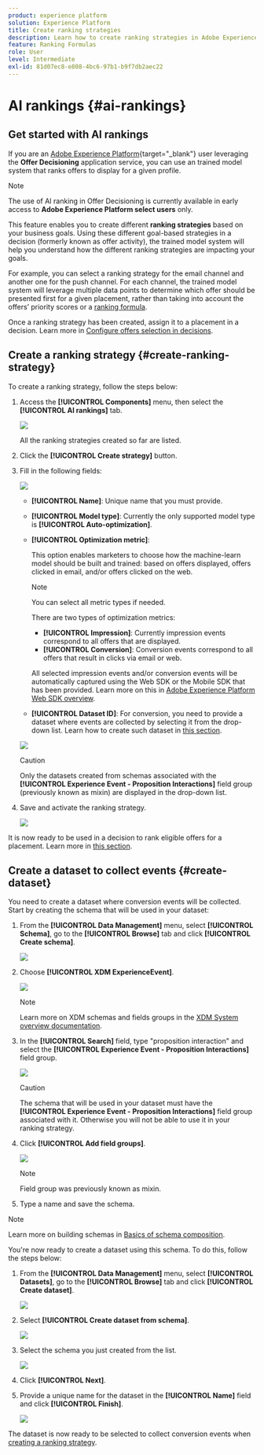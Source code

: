 ```yaml
---
product: experience platform
solution: Experience Platform
title: Create ranking strategies
description: Learn how to create ranking strategies in Adobe Experience Platform.
feature: Ranking Formulas
role: User
level: Intermediate
exl-id: 81d07ec8-e808-4bc6-97b1-b9f7db2aec22
---
```

# AI rankings {#ai-rankings}

## Get started with AI rankings

If you are an [Adobe Experience Platform](https://experienceleague.adobe.com/docs/experience-platform/landing/home.html){target="_blank"} user leveraging the **Offer Decisioning** application service, you can use an trained model system that ranks offers to display for a given profile.

>[!NOTE]
>
>The use of AI ranking in Offer Decisioning is currently available in early access to **Adobe Experience Platform select users** only.

This feature enables you to create different **ranking strategies** based on your business goals. Using these different goal-based strategies in a decision (formerly known as offer activity), the trained model system will help you understand how the different ranking strategies are impacting your goals.

For example, you can select a ranking strategy for the email channel and another one for the push channel. For each channel, the trained model system will leverage multiple data points to determine which offer should be presented first for a given placement, rather than taking into account the offers’ priority scores or a [ranking formula](create-ranking-formulas.md).

<!--This feature is not enabled by default. To be able to use it, reach out to your Adobe contact.-->

Once a ranking strategy has been created, assign it to a placement in a decision. Learn more in [Configure offers selection in decisions](../offer-activities/configure-offer-selection.md).

## Create a ranking strategy {#create-ranking-strategy}

To create a ranking strategy, follow the steps below:

1. Access the **[!UICONTROL Components]** menu, then select the **[!UICONTROL AI rankings]** tab.

    ![](../../assets/ai-ranking-list.png)

    All the ranking strategies created so far are listed.

1. Click the **[!UICONTROL Create strategy]** button.

1. Fill in the following fields:

    ![](../../assets/ai-ranking-fields.png)

    * **[!UICONTROL Name]**: Unique name that you must provide.

    * **[!UICONTROL Model type]**: Currently the only supported model type is **[!UICONTROL Auto-optimization]**.<!--More will be supported in the future so the drop-down list will be enabled.-->

    * **[!UICONTROL Optimization metric]**:
    
        This option enables marketers to choose how the machine-learn model should be built and trained: based on offers displayed, offers clicked in email, and/or offers clicked on the web.

        >[!NOTE]
        >
        >You can select all metric types if needed.

        There are two types of optimization metrics:
        * **[!UICONTROL Impression]**: Currently impression events correspond to all offers that are displayed.
        * **[!UICONTROL Conversion]**: Conversion events correspond to all offers that result in clicks via email or web.

        All selected impression events and/or conversion events will be automatically captured using the Web SDK or the Mobile SDK that has been provided. Learn more on this in [Adobe Experience Platform Web SDK overview](https://experienceleague.adobe.com/docs/experience-platform/edge/home.html?lang=en).

    * **[!UICONTROL Dataset ID]**: For conversion, you need to provide a dataset where events are collected by selecting it from the drop-down list. Learn how to create such dataset in [this section](#create-dataset). <!--This dataset needs to be associated with a schema that must have the **[!UICONTROL Proposition Interactions]** field group (previously known as mixin) associated with it.-->

    ![](../../assets/ai-ranking-dataset-id.png)
    
    >[!CAUTION]
    >
    >Only the datasets created from schemas associated with the **[!UICONTROL Experience Event - Proposition Interactions]** field group (previously known as mixin) are displayed in the drop-down list.

1. Save and activate the ranking strategy.

    ![](../../assets/ai-ranking-save-activate.png)

It is now ready to be used in a decision to rank eligible offers for a placement. Learn more in [this section](../offer-activities/configure-offer-selection.md#use-ranking-strategy).<!--TBC?-->

## Create a dataset to collect events {#create-dataset}

You need to create a dataset where conversion events will be collected. Start by creating the schema that will be used in your dataset:

1. From the **[!UICONTROL Data Management]** menu, select **[!UICONTROL Schema]**, go to the **[!UICONTROL Browse]** tab and click **[!UICONTROL Create schema]**.

    ![](../../assets/ai-ranking-create-schema.png)

1. Choose **[!UICONTROL XDM ExperienceEvent]**.

    ![](../../assets/ai-ranking-xdm-event.png)

    >[!NOTE]
    >
    >    Learn more on XDM schemas and fields groups in the [XDM System overview documentation](https://experienceleague.adobe.com/docs/experience-platform/xdm/home.html?lang=en).


1. In the **[!UICONTROL Search]** field, type "proposition interaction" and select the **[!UICONTROL Experience Event - Proposition Interactions]** field group.

    ![](../../assets/ai-ranking-proposition-interactions.png)

    >[!CAUTION]
    >
    >    The schema that will be used in your dataset must have the **[!UICONTROL Experience Event - Proposition Interactions]** field group associated with it. Otherwise you will not be able to use it in your ranking strategy.

1. Click **[!UICONTROL Add field groups]**.

    ![](../../assets/ai-ranking-add-field-group.png)

    >[!NOTE]
    >Field group was previously known as mixin.
    >    


1. Type a name and save the schema.<!--How do you edit the fields in this new schema? Examples?-->

>[!NOTE]
>
>    Learn more on building schemas in [Basics of schema composition](https://experienceleague.adobe.com/docs/experience-platform/xdm/schema/composition.html?lang=en#understanding-schemas).

You're now ready to create a dataset using this schema. To do this, follow the steps below:

1. From the **[!UICONTROL Data Management]** menu, select **[!UICONTROL Datasets]**, go to the **[!UICONTROL Browse]** tab and click **[!UICONTROL Create dataset]**.

    ![](../../assets/ai-ranking-create-dataset.png)

1. Select **[!UICONTROL Create dataset from schema]**.

    ![](../../assets/ai-ranking-create-dataset-from-schema.png)
    
1. Select the schema you just created from the list.

    ![](../../assets/ai-ranking-dataset-select-schema.png)

1. Click **[!UICONTROL Next]**.

1. Provide a unique name for the dataset in the **[!UICONTROL Name]** field and click **[!UICONTROL Finish]**.

    ![](../../assets/ai-ranking-dataset-name.png)

The dataset is now ready to be selected to collect conversion events when [creating a ranking strategy](#create-ranking-strategy).

<!--## Using a ranking strategy {#using-ranking}

To use the ranking strategy you created above, follow the steps below:

Once a ranking strategy has been created, you can assign it to a placement in a decision (previously known as offer activity). For more on this, see [Configure offers selection in decisions](../offer-activities/configure-offer-selection.md).

1. Create a decision.
1. Add a placement.
1. Add a collection.
1. Choose to rank offers by AI ranking (select it from the drop-down list).
1. Click Add ranking.
1. Select the ranking strategy that you created. All the details of the ranking strategy are displayed.
1. Click Next to confirm.
1. Save your decision.

It is now ready to be used in a decision to rank eligible offers for a placement (see [Configure offers selection in decisions](../offer-activities/configure-offer-selection.md)).-->

